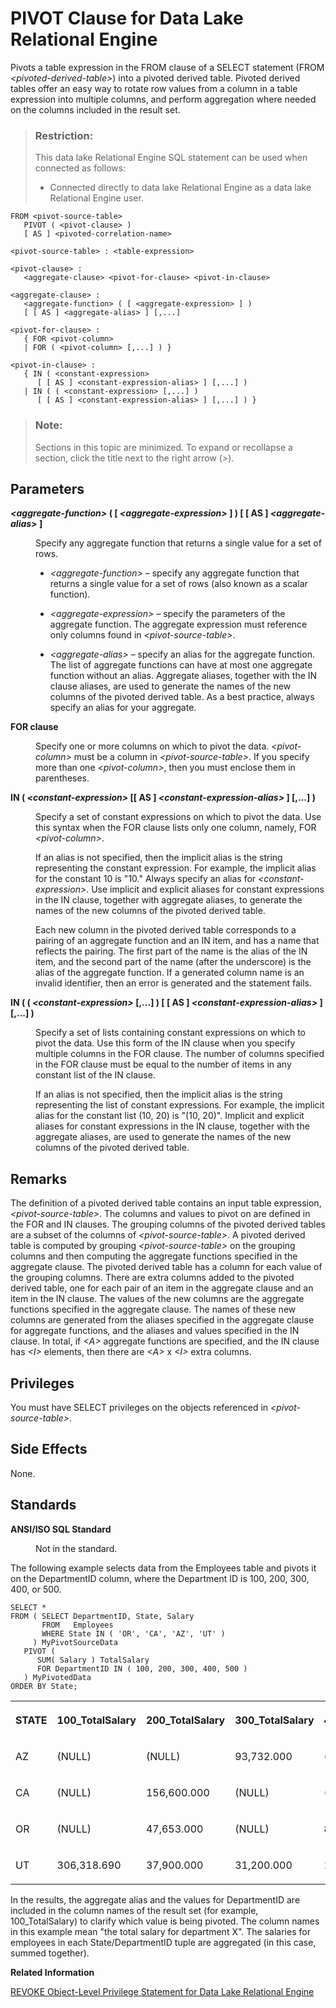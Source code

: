 <!-- loio817234f06ce210149f3fe4ad7428edfd -->

# PIVOT Clause for Data Lake Relational Engine

Pivots a table expression in the FROM clause of a SELECT statement \(FROM *<pivoted-derived-table\>*\) into a pivoted derived table. Pivoted derived tables offer an easy way to rotate row values from a column in a table expression into multiple columns, and perform aggregation where needed on the columns included in the result set.



> ### Restriction:  
> This data lake Relational Engine SQL statement can be used when connected as follows:
> 
> -   Connected directly to data lake Relational Engine as a data lake Relational Engine user.



```
FROM <pivot-source-table> 
   PIVOT ( <pivot-clause> ) 
   [ AS ] <pivoted-correlation-name>
```

```
<pivot-source-table> : <table-expression>
```

```
<pivot-clause> : 
   <aggregate-clause> <pivot-for-clause> <pivot-in-clause>
```

```
<aggregate-clause> :
   <aggregate-function> ( [ <aggregate-expression> ] ) 
   [ [ AS ] <aggregate-alias> ] [,...]
```

```
<pivot-for-clause> : 
   { FOR <pivot-column>
   | FOR ( <pivot-column> [,...] ) }
```

```
<pivot-in-clause> : 
   { IN ( <constant-expression>
      [ [ AS ] <constant-expression-alias> ] [,...] )
   | IN ( ( <constant-expression> [,...] )
      [ [ AS ] <constant-expression-alias> ] [,...] ) }
```



> ### Note:  
> Sections in this topic are minimized. To expand or recollapse a section, click the title next to the right arrow \(*\>*\).



## Parameters


<dl class="glossary">
<dt><b>

*<aggregate-function\>* \( \[ *<aggregate-expression\>* \] \) \[ \[ AS \] *<aggregate-alias\>* \]

</b></dt>
<dd>

Specify any aggregate function that returns a single value for a set of rows.

-   *<aggregate-function\>* – specify any aggregate function that returns a single value for a set of rows \(also known as a scalar function\).

-   *<aggregate-expression\>* – specify the parameters of the aggregate function. The aggregate expression must reference only columns found in *<pivot-source-table\>*.

-   *<aggregate-alias\>* – specify an alias for the aggregate function. The list of aggregate functions can have at most one aggregate function without an alias. Aggregate aliases, together with the IN clause aliases, are used to generate the names of the new columns of the pivoted derived table. As a best practice, always specify an alias for your aggregate.




</dd><dt><b>

FOR clause

</b></dt>
<dd>

Specify one or more columns on which to pivot the data. *<pivot-column\>* must be a column in *<pivot-source-table\>*. If you specify more than one *<pivot-column\>*, then you must enclose them in parentheses.



</dd><dt><b>

IN \( *<constant-expression\>* \[\[ AS \] *<constant-expression-alias\>* \] \[,...\] \)

</b></dt>
<dd>

Specify a set of constant expressions on which to pivot the data. Use this syntax when the FOR clause lists only one column, namely, FOR *<pivot-column\>*.

If an alias is not specified, then the implicit alias is the string representing the constant expression. For example, the implicit alias for the constant 10 is "10." Always specify an alias for *<constant-expression\>*. Use implicit and explicit aliases for constant expressions in the IN clause, together with aggregate aliases, to generate the names of the new columns of the pivoted derived table.

Each new column in the pivoted derived table corresponds to a pairing of an aggregate function and an IN item, and has a name that reflects the pairing. The first part of the name is the alias of the IN item, and the second part of the name \(after the underscore\) is the alias of the aggregate function. If a generated column name is an invalid identifier, then an error is generated and the statement fails.



</dd><dt><b>

IN \( \( *<constant-expression\>* \[,...\] \) \[ \[ AS \] *<constant-expression-alias\>* \] \[,...\] \)

</b></dt>
<dd>

Specify a set of lists containing constant expressions on which to pivot the data. Use this form of the IN clause when you specify multiple columns in the FOR clause. The number of columns specified in the FOR clause must be equal to the number of items in any constant list of the IN clause.

If an alias is not specified, then the implicit alias is the string representing the list of constant expressions. For example, the implicit alias for the constant list \(10, 20\) is "\(10, 20\)". Implicit and explicit aliases for constant expressions in the IN clause, together with the aggregate aliases, are used to generate the names of the new columns of the pivoted derived table.



</dd>
</dl>



## Remarks

The definition of a pivoted derived table contains an input table expression, *<pivot-source-table\>*. The columns and values to pivot on are defined in the FOR and IN clauses. The grouping columns of the pivoted derived tables are a subset of the columns of *<pivot-source-table\>*. A pivoted derived table is computed by grouping *<pivot-source-table\>* on the grouping columns and then computing the aggregate functions specified in the aggregate clause. The pivoted derived table has a column for each value of the grouping columns. There are extra columns added to the pivoted derived table, one for each pair of an item in the aggregate clause and an item in the IN clause. The values of the new columns are the aggregate functions specified in the aggregate clause. The names of these new columns are generated from the aliases specified in the aggregate clause for aggregate functions, and the aliases and values specified in the IN clause. In total, if *<A\>* aggregate functions are specified, and the IN clause has *<I\>* elements, then there are *<A\>* x *<I\>* extra columns.



## Privileges

You must have SELECT privileges on the objects referenced in *<pivot-source-table\>*.



## Side Effects

None.



## Standards


<dl>
<dt><b>

ANSI/ISO SQL Standard

</b></dt>
<dd>

Not in the standard.



</dd>
</dl>



The following example selects data from the Employees table and pivots it on the DepartmentID column, where the Department ID is 100, 200, 300, 400, or 500.

```
SELECT * 
FROM ( SELECT DepartmentID, State, Salary 
       FROM   Employees
       WHERE State IN ( 'OR', 'CA', 'AZ', 'UT' )
     ) MyPivotSourceData
   PIVOT ( 
      SUM( Salary ) TotalSalary  
      FOR DepartmentID IN ( 100, 200, 300, 400, 500 )
   ) MyPivotedData
ORDER BY State;
```


<table>
<tr>
<th valign="top">

STATE



</th>
<th valign="top">

100\_TotalSalary



</th>
<th valign="top">

200\_TotalSalary



</th>
<th valign="top">

300\_TotalSalary



</th>
<th valign="top">

400\_TotalSalary



</th>
<th valign="top">

500\_TotalSalary



</th>
</tr>
<tr>
<td valign="top">

AZ



</td>
<td valign="top">

\(NULL\)



</td>
<td valign="top">

\(NULL\)



</td>
<td valign="top">

93,732.000



</td>
<td valign="top">

\(NULL\)



</td>
<td valign="top">

85,300.800



</td>
</tr>
<tr>
<td valign="top">

CA



</td>
<td valign="top">

\(NULL\)



</td>
<td valign="top">

156,600.000



</td>
<td valign="top">

\(NULL\)



</td>
<td valign="top">

\(NULL\)



</td>
<td valign="top">

\(NULL\)



</td>
</tr>
<tr>
<td valign="top">

OR



</td>
<td valign="top">

\(NULL\)



</td>
<td valign="top">

47,653.000



</td>
<td valign="top">

\(NULL\)



</td>
<td valign="top">

80,339.000



</td>
<td valign="top">

54,790.000



</td>
</tr>
<tr>
<td valign="top">

UT



</td>
<td valign="top">

306,318.690



</td>
<td valign="top">

37,900.000



</td>
<td valign="top">

31,200.000



</td>
<td valign="top">

107,129.000



</td>
<td valign="top">

59,479.000



</td>
</tr>
</table>

In the results, the aggregate alias and the values for DepartmentID are included in the column names of the result set \(for example, 100\_TotalSalary\) to clarify which value is being pivoted. The column names in this example mean "the total salary for department X". The salaries for employees in each State/DepartmentID tuple are aggregated \(in this case, summed together\).

**Related Information**  


[REVOKE Object-Level Privilege Statement for Data Lake Relational Engine](revoke-object-level-privilege-statement-for-data-lake-relational-engine-a3e7af2.md "Removes object-level privileges that were given using the GRANT statement.")

